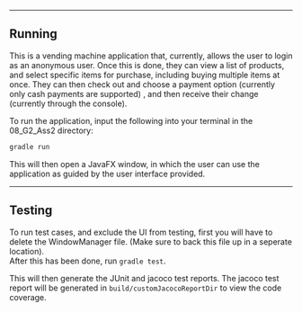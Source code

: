 --------
Running
--------

This is a vending machine application that, currently, allows the user to login as an anonymous user. Once this is done, they can view a list of products, 
and select specific items for purchase, including buying multiple items at once. They can then check out and choose a payment option (currently only cash payments are supported)
, and then receive their change (currently through the console).

To run the application, input the following into your terminal in the 08_G2_Ass2 directory:
```gradle
gradle run
```
This will then open a JavaFX window, in which the user can use the application as guided by the user interface provided.


--------
Testing
--------

To run test cases, and exclude the UI from testing, first you will have to delete the WindowManager file. (Make sure to back this file up in a seperate location).  
After this has been done, run ``` gradle test ```.

This will then generate the JUnit and jacoco test reports. The jacoco test report will be generated in ```build/customJacocoReportDir``` to view the code coverage.
